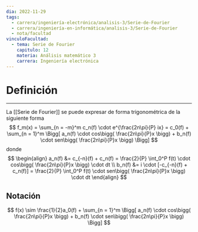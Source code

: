 ```yaml
---
dia: 2022-11-29
tags:
  - carrera/ingeniería-electrónica/analisis-3/Serie-de-Fourier
  - carrera/ingeniería-en-informática/analisis-3/Serie-de-Fourier
  - nota/facultad
vinculoFacultad:
  - tema: Serie de Fourier
    capitulo: 12
    materia: Análisis matemático 3
    carrera: Ingeniería electrónica
---
```

# Definición
---
La [[Serie de Fourier]] se puede expresar de forma trigonométrica de la siguiente forma $$ f_m(x) = \sum_{n = -m}^m c_n(f) \cdot e^{\frac{2n\pi}{P} ix} = c_0(f) + \sum_{n = 1}^m \Bigg[ a_n(f) \cdot cos\bigg( \frac{2n\pi}{P}x \bigg) + b_n(f) \cdot sen\bigg( \frac{2n\pi}{P}x \bigg) \Bigg] $$ donde $$ \begin{align} 
	a_n(f) &= c_{-n}(f) + c_n(f) = \frac{2}{P} \int_0^P f(t) \cdot cos\bigg( \frac{2n\pi}{P}x \bigg) \cdot dt \\
	b_n(f) &= i \cdot [-c_{-n}(f) + c_n(f)] = \frac{2}{P} \int_0^P f(t) \cdot sen\bigg( \frac{2n\pi}{P}x \bigg) \cdot dt 
\end{align} $$

## Notación
$$ f(x) \sim \frac{1}{2}a_0(f) + \sum_{n = 1}^m \Bigg[ a_n(f) \cdot cos\bigg( \frac{2n\pi}{P}x \bigg) + b_n(f) \cdot sen\bigg( \frac{2n\pi}{P}x \bigg) \Bigg]  $$